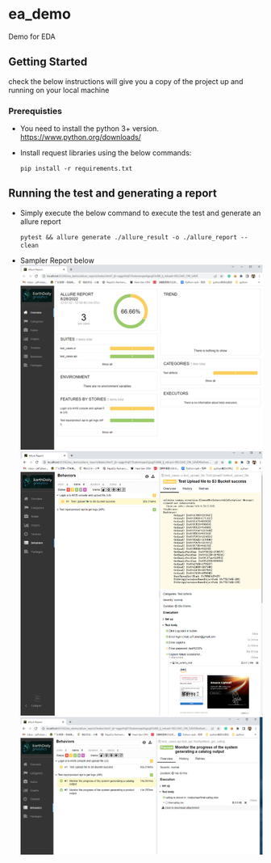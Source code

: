 # ea_demo

Demo for EDA

## Getting Started

check the below instructions will give you a copy of the project up and running on your local machine

### Prerequisties

* You need to install the python 3+ version. https://www.python.org/downloads/

* Install request libraries using the below commands:
  ```
  pip install -r requirements.txt
  ```

## Running the test and generating a report

* Simply execute the below command to execute the test and generate an allure report
  ```
  pytest && allure generate ./allure_result -o ./allure_report --clean
  ```

* Sampler Report below
  ![Image text](https://github.com/anjeff1225/ea_demo/blob/162aad3b4ee2fe14e3111c331b7e67b49c0d7a66/sample_report_img/main_report.png)
  ![Image text](https://github.com/anjeff1225/ea_demo/blob/162aad3b4ee2fe14e3111c331b7e67b49c0d7a66/sample_report_img/failure_case.png)
  ![Image text](https://github.com/anjeff1225/ea_demo/blob/162aad3b4ee2fe14e3111c331b7e67b49c0d7a66/sample_report_img/success_case.png)
